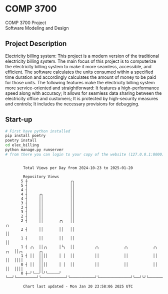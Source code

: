 # COMP 3700
COMP 3700 Project  
Software Modeling and Design
## Project Description
Electricity billing system: This project is a modern version of the traditional electricity billing system. The main focus of this project is to computerize the electricity billing system to make it more seamless, accessible, and efficient. The software calculates the units consumed within a specified time duration and accordingly calculates the amount of money to be paid for those units. The following features make the electricity billing system more service-oriented and straightforward: It features a high-performance speed along with accuracy; It allows for seamless data sharing between the electricity office and customers; It is protected by high-security measures and controls; It includes the necessary provisions for debugging.

## Start-up
```bash
# First have python installed
pip install poetry
poetry install
cd elec_billing
python manage.py runserver
# from there you can login to your copy of the website (127.0.0.1:8000), default creds are admin/admin
```

```

        Total Views per Day from 2024-10-23 to 2025-01-20

        Repository Views
       5 ┼                   ╭╮
       5 ┤                   ││
       4 ┤                   ││
       4 ┤     ╭╮            ││
       4 ┤     ││            ││
       3 ┤     ││            ││
       3 ┤     ││            ││
       3 ┤     ││            ││
       2 ┤     ││            ││
       2 ┤     ││       ╭╮   ││                                                       ╭╮
       2 ┤     ││       ││   ││                                                       ││
       1 ┤     ││       ││   ││                                                       ││
       1 ┤ ╭╮  ││╭╮     │╰╮  ││         ╭╮           ╭╮           ╭╮              ╭╮  ││╭╮       ╭╮
       1 ┤ ││  ││││     │ │  ││         ││           ││           ││              ││  ││││       ││
       0 ┤ ││  ││││     │ │  ││         ││           ││           ││              ││  ││││       ││
       0 ┼─╯╰──╯╰╯╰─────╯ ╰──╯╰─────────╯╰───────────╯╰───────────╯╰──────────────╯╰──╯╰╯╰───────╯╰

        Chart last updated - Mon Jan 20 23:58:06 2025 UTC
        
```
